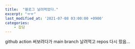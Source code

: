 ```yaml
---
title:  "블로그 날려먹었다."
excerpt: "ㅠㅠ"
last_modified_at: '2021-07-08 03:00:00 +0900'
categories:
    - 잡담
---
```

github action 써보려다가 main branch 날려먹고 repos 다시 팠음...